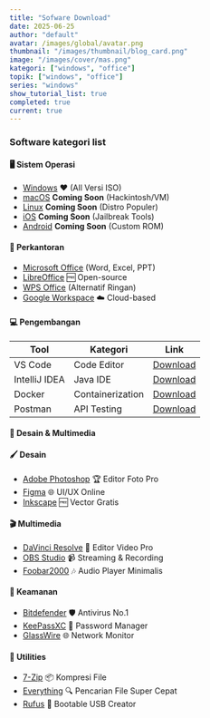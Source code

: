 ```yaml
---
title: "Sofware Download"
date: 2025-06-25
author: "default"
avatar: /images/global/avatar.png
thumbnail: "/images/thumbnail/blog_card.png"
image: "/images/cover/mas.png"
kategori: ["windows", "office"]
topik: ["windows", "office"]
series: "windows"
show_tutorial_list: true
completed: true
current: true 
---
```


### Software kategori list

  
#### 🖥️ Sistem Operasi

- [Windows](https://msdl.devcomp.fun/) ❤️ (All Versi ISO)
- [macOS](#) **Coming Soon** (Hackintosh/VM)
- [Linux](#) **Coming Soon** (Distro Populer)
- [iOS](#) **Coming Soon** (Jailbreak Tools)
- [Android](#) **Coming Soon** (Custom ROM)

#### 🏢 Perkantoran
- [Microsoft Office](../office_c2r_links) (Word, Excel, PPT)
- [LibreOffice](https://www.libreoffice.org/) 🆓 Open-source
- [WPS Office](https://www.wps.com/) (Alternatif Ringan)
- [Google Workspace](https://workspace.google.com/) ☁️ Cloud-based

#### 💻 Pengembangan
| Tool | Kategori | Link |
|------|----------|------|
| VS Code | Code Editor | [Download](https://code.visualstudio.com/) |
| IntelliJ IDEA | Java IDE | [Download](https://www.jetbrains.com/idea/) |
| Docker | Containerization | [Download](https://www.docker.com/) |
| Postman | API Testing | [Download](https://www.postman.com/) |

#### 🎨 Desain & Multimedia
#### 🖌️ Desain
- [Adobe Photoshop](https://www.adobe.com/) 🏆 Editor Foto Pro
- [Figma](https://www.figma.com/) 🌐 UI/UX Online
- [Inkscape](https://inkscape.org/) 🆓 Vector Gratis

#### 🎬 Multimedia
- [DaVinci Resolve](https://www.blackmagicdesign.com/) 🎥 Editor Video Pro
- [OBS Studio](https://obsproject.com/) 📹 Streaming & Recording
- [Foobar2000](https://www.foobar2000.org/) 🎶 Audio Player Minimalis

#### 🔐 Keamanan
- [Bitdefender](https://www.bitdefender.com/) 🛡️ Antivirus No.1
- [KeePassXC](https://keepassxc.org/) 🔑 Password Manager
- [GlassWire](https://www.glasswire.com/) 🌐 Network Monitor

#### 📌 Utilities
- [7-Zip](https://www.7-zip.org/) 📦 Kompresi File
- [Everything](https://www.voidtools.com/) 🔍 Pencarian File Super Cepat
- [Rufus](https://rufus.ie/) 📀 Bootable USB Creator